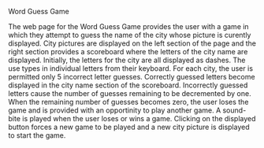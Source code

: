 Word Guess Game

The web page for the Word Guess Game provides the user with a game in which they attempt to guess the name of the city whose picture is curently displayed. City pictures are displayed on the left section of the page and the right section provides a scoreboard where the letters of the city name are displayed. Initially, the letters for the city are all displayed as dashes. The use types in individual letters from their keyboard. For each city, the user is permitted only 5 incorrect letter guesses. Correctly guessed letters become displayed in the city name section of the scoreboard. Incorrectly guessed letters cause the number of guesses remaining to be decremented by one. When the remaining number of guesses becomes zero, the user loses the game and is provided with an opportinity to play another game. A sound-bite is played when the user loses or wins a game. Clicking on the displayed button forces a new game to be played and a new city picture is displayed to start the game.

